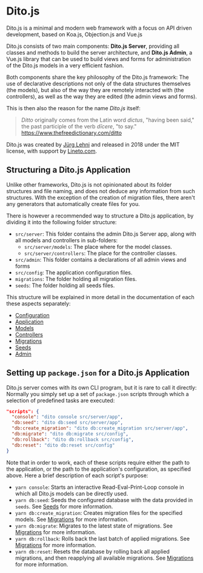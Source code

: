 # Dito.js

Dito.js is a minimal and modern web framework with a focus on API driven
development, based on Koa.js, Objection.js and Vue.js

Dito.js consists of two main components: **Dito.js Server**, providing all
classes and methods to build the server architecture, and **Dito.js Admin**, a
Vue.js library that can be used to build views and forms for administration of
the Dito.js models in a very efficient fashion.

Both components share the key philosophy of the Dito.js framework: The use of
declarative descriptions not only of the data structures themselves (the
models), but also of the way they are remotely interacted with (the
controllers), as well as the way they are edited (the admin views and forms).

This is then also the reason for the name *Dito.js* itself:

> *Ditto* originally comes from the Latin word *dictus*, "having been said," the
> past participle of the verb *dīcere*, "to say."
> https://www.thefreedictionary.com/ditto

Dito.js was created  by [Jürg Lehni](http://juerglehni.com) and released in 2018
under the MIT license, with support by [Lineto.com](https://lineto.com/).

## Structuring a Dito.js Application

Unlike other frameworks, Dito.js is not opinionated about its folder structures
and file naming, and does not deduce any information from such structures. With
the exception of the creation of migration files, there aren't any generators
that automatically create files for you.

There is however a recommended way to structure a Dito.js application, by
dividing it into the following folder structure:

- `src/server`: This folder contains the admin Dito.js Server app, along with all
  models and controllers in sub-folders:
    - `src/server/models`: The place where for the model classes.
    - `src/server/controllers`: The place for the controller classes.
- `src/admin`: This folder contains a declarations of all admin views and forms
- `src/config`: The application configuration files.
- `migrations`: The folder holding all migration files.
- `seeds`: The folder holding all seeds files.

This structure will be explained in more detail in the documentation of each
these aspects separately:

- [Configuration](docs/configuration.md)
- [Application](docs/application.md)
- [Models](docs/models.md)
- [Controllers](docs/controllers.md)
- [Migrations](docs/migrations.md)
- [Seeds](docs/seeds.md)
- [Admin](docs/admin.md)

## Setting up `package.json` for a Dito.js Application

Dito.js server comes with its own CLI program, but it is rare to call it
directly: Normally you simply set up a set of `package.json` scripts through
which a selection of predefined tasks are executed:

```json
"scripts": {
  "console": "dito console src/server/app",
  "db:seed": "dito db:seed src/server/app",
  "db:create_migration": "dito db:create_migration src/server/app",
  "db:migrate": "dito db:migrate src/config",
  "db:rollback": "dito db:rollback src/config",
  "db:reset": "dito db:reset src/config"
}
```

Note that in order to work, each of these scripts require either the path to the
application, or the path to the application's configuration, as specified above.
Here a brief description of each script's purpose:

- `yarn console`: Starts an interactive Read-Eval-Print-Loop console in which
  all Dito.js models can be directly used.
- `yarn db:seed`: Seeds the configured database with the data provided in
  `seeds`. See [Seeds](docs/seeds.md) for more information.
- `yarn db:create_migration`: Creates migration files for the specified models.
   See [Migrations](docs/migrations.md) for more information.
- `yarn db:migrate`: Migrates to the latest state of migrations.
   See [Migrations](docs/migrations.md) for more information.
- `yarn db:rollback`: Rolls back the last batch of applied migrations.
   See [Migrations](docs/migrations.md) for more information.
- `yarn db:reset`: Resets the database by rolling back all applied migrations,
   and then reapplying all available migrations.
   See [Migrations](docs/migrations.md) for more information.
